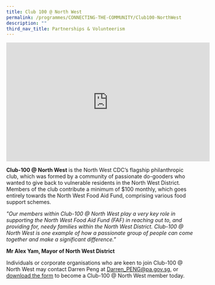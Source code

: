 ```yaml
---
title: Club 100 @ North West
permalink: /programmes/CONNECTING-THE-COMMUNITY/Club100-NorthWest
description: ""
third_nav_title: Partnerships & Volunteerism
---
```

<iframe width="540" height="315" src="https://www.youtube.com/embed/SBwxcxfwLBk" title="YouTube video player" frameborder="0" allow="accelerometer; autoplay; clipboard-write; encrypted-media; gyroscope; picture-in-picture" allowfullscreen></iframe>

**Club-100 @ North West** is the North West CDC’s flagship philanthropic club, which was formed by a community of passionate
do-gooders who wanted to give back to vulnerable residents in the North West District. Members of the club contribute a minimum of $100 monthly, which goes entirely towards the North West Food Aid Fund, comprising various food support schemes.


*"Our members within Club-100 @ North West play a very key role in supporting the North West Food Aid Fund (FAF) in reaching out to, and providing for, needy families within the North West District. Club-100 @ North West is one example of how a passionate group of people can come together and make a significant difference."*
 
 **Mr Alex Yam, Mayor of North West District**
    
Individuals or corporate organisations who are keen to join Club-100 @ North West may contact Darren Peng at [Darren\_PENG@pa.gov.sg](mailto:Darren_PENG@pa.gov.sg), or [download the form](/files/club-100_donation_form_may21.pdf) to become a Club-100 @ North West member today.